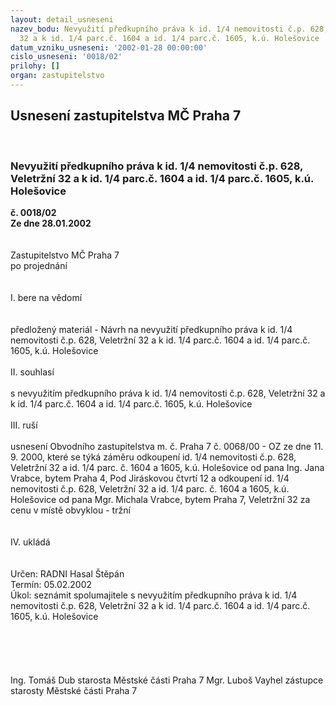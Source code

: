 ```yaml
---
layout: detail_usneseni
nazev_bodu: Nevyužití předkupního práva k id. 1/4 nemovitosti č.p. 628, Veletržní
  32 a k id. 1/4 parc.č. 1604 a id. 1/4 parc.č. 1605, k.ú. Holešovice
datum_vzniku_usneseni: '2002-01-28 00:00:00'
cislo_usneseni: '0018/02'
prilohy: []
organ: zastupitelstvo
---
```

<div id="ucUsn_pList" class="usn">
	<span><h2>Usnesení zastupitelstva MČ Praha 7 </h2>
<br></span><div class="standBody">
<span><h3>Nevyužití předkupního práva k id. 1/4 nemovitosti č.p. 628, Veletržní 32 a k id. 1/4 parc.č. 1604 a id. 1/4 parc.č. 1605, k.ú. Holešovice</h3></span><div class="center">
		<strong>č. 0018/02</strong><br>
	</div>
<div class="center">
		<strong>Ze dne 28.01.2002</strong><br><br>
	</div>
<br>Zastupitelstvo MČ Praha 7<br>po projednání<br><br><br>I.	bere na vědomí<br><br> <br>předložený materiál - Návrh na nevyužití předkupního práva k id. 1/4 nemovitosti č.p. 628, Veletržní 32 a k id. 1/4 parc.č. 1604 a id. 1/4 parc.č. 1605, k.ú. Holešovice<br><br>II.	souhlasí <br><br>s nevyužitím předkupního práva k id. 1/4 nemovitosti č.p. 628, Veletržní 32 a k id. 1/4 parc.č. 1604 a id. 1/4 parc.č. 1605, k.ú. Holešovice<br><br>III.	ruší <br><br>usnesení Obvodního zastupitelstva m. č. Praha 7 č. 0068/00 - OZ ze dne 11. 9. 2000, které se týká záměru odkoupení id. 1/4 nemovitosti č.p. 628, Veletržní 32 a id. 1/4 parc. č. 1604 a 1605, k.ú. Holešovice od pana Ing. Jana Vrabce, bytem Praha 4, Pod Jiráskovou čtvrtí 12 a odkoupení id. 1/4 nemovitosti č.p. 628, Veletržní 32 a id. 1/4 parc. č. 1604 a 1605, k.ú. Holešovice od pana Mgr. Michala Vrabce, bytem Praha 7, Veletržní 32 za cenu v místě obvyklou - tržní<br><br><br>IV.	ukládá <br><br> <br>Určen:	RADNI Hasal Štěpán<br>Termín: 05.02.2002<br>Úkol:	seznámit spolumajitele s nevyužitím předkupního práva k id. 1/4 nemovitosti č.p. 628, Veletržní 32 a k id. 1/4 parc.č. 1604 a id. 1/4 parc.č. 1605, k.ú. Holešovice<br> <br><br><br> <br>	<br>Ing. Tomáš Dub starosta Městské části Praha 7	Mgr. Luboš Vayhel zástupce starosty Městské části Praha 7<br>	<br><br>
</div>
</div>
